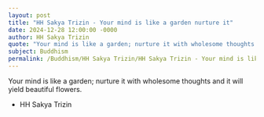 ```yaml
---
layout: post
title: "HH Sakya Trizin - Your mind is like a garden nurture it"
date: 2024-12-28 12:00:00 -0000
author: HH Sakya Trizin
quote: "Your mind is like a garden; nurture it with wholesome thoughts and it will yield beautiful flowers."
subject: Buddhism
permalink: /Buddhism/HH Sakya Trizin/HH Sakya Trizin - Your mind is like a garden nurture it
---
```


Your mind is like a garden; nurture it with wholesome thoughts and it will yield beautiful flowers.

- HH Sakya Trizin
